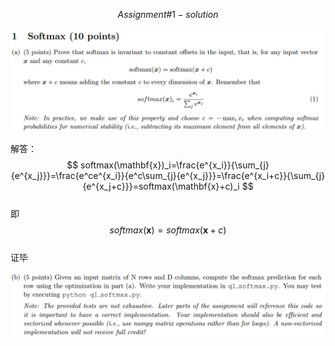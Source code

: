 $$ Assignment\#1-solution $$  

![1a](Assignment1-img/1a.jpg)  
  
解答：
$$ softmax(\mathbf{x})_i=\frac{e^{x_i}}{\sum_{j}{e^{x_j}}}=\frac{e^ce^{x_i}}{e^c\sum_{j}{e^{x_j}}}=\frac{e^{x_i+c}}{\sum_{j}{e^{x_j+c}}}=softmax(\mathbf{x}+c)_i $$  
即  
$$ softmax(\mathbf{x})=softmax(\mathbf{x}+c) $$  
证毕  

![1b](Assignment1-img/1b.jpg)  
